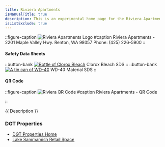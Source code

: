 ```yaml
---
title: Riviera Apartments
isManualTitle: true
description: This is an experimental home page for the Riviera Apartments chemical material safety data sheets (MSDS and SDS)
isListExclude: true
--- 
```


::figure-caption
![Riviera Apartments Logo](/orgs/RivieraApartmentsRenton.jpg)
#caption
Riviera Apartments - 2201 Maple Valley Hwy. Renton, WA 98057 Phone: (425) 226-5900
::

#### Safety Data Sheets

::button-bank
[![Bottle of Clorox Bleach](/pdf/CloroxBleach.jpg)](/experiments/dgt/sds/clorox)
Clorox Bleach SDS
::
::button-bank
[![A tin can of WD-40](/pdf/WD40.jpg)](/experiments/dgt/sds/wd40)
WD-40 Material SDS
::

#### QR Code
::figure-caption
![Riviera QR Code](/orgs/riviera_qr.png)
#caption
Riviera Apartments - QR Code

::

{{ Description }}

### DGT Properties
- [DGT Properties Home](/articles/experiments/pdfviewer/dgt)
- [Lake Sammamish Retail Space](/articles/experiments/pdfviewer/orgs/lakesammretail)